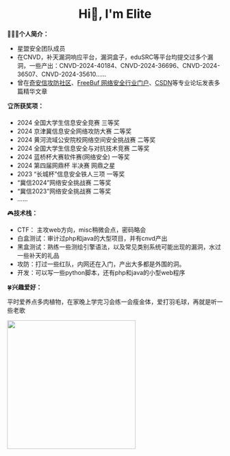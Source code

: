 <h1 align="center">Hi🎉, I'm Elite</h1>

🧑🏻‍💻**个人简介：**

- 星盟安全团队成员
- 在CNVD，补天漏洞响应平台，漏洞盒子，eduSRC等平台均提交过多个漏洞，一些产出：CNVD-2024-40184、CNVD-2024-36696、CNVD-2024-36507、CNVD-2024-35610……
- 曾在[奇安信攻防社区](https://forum.butian.net/people/20163)、[FreeBuf 网络安全行业门户](https://www.freebuf.com/author/FreeBuf_445771)、[CSDN](https://blog.csdn.net/Elite__zhb)等专业论坛发表多篇精华文章

🏆**所获奖项：**

- 2024 全国大学生信息安全竞赛 三等奖
- 2024 京津冀信息安全网络攻防大赛 二等奖
- 2024 黄河流域公安院校网络空间安全挑战赛 二等奖
- 2024 全国大学生信息安全与对抗技术竞赛 二等奖
- 2024 蓝桥杯大赛软件赛(网络安全) 一等奖
- 2024 第四届网鼎杯 半决赛 网鼎之星
- 2023 “长城杯”信息安全铁人三项 一等奖
- “冀信2024”网络安全挑战赛 二等奖
- “冀信2023”网络安全挑战赛 二等奖
- ……

🎮**技术栈：**

- CTF： 主攻web方向，misc稍微会点，密码略会
- 白盒测试：审计过php和java的大型项目，并有cnvd产出
- 黑盒测试：熟练一些测绘引擎语法，以及常见类别系统可能出现的漏洞，水过一些补天的礼品
- 攻防：打过一些红队，内网还在入门，产出大多都是外围的洞。
- 开发：可以写一些python脚本，还有php和java的小型web程序

🍀**兴趣爱好：**

平时爱养点多肉植物，在家晚上学完习会练一会瘦金体，爱打羽毛球，再就是听一些老歌

<img src="https://rs.wzznft.com/i/2024/10/14/ucu6jt.jpg" alt="" width="300" />

